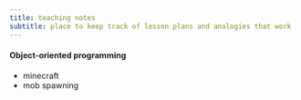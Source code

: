 ```yaml
---
title: teaching notes
subtitle: place to keep track of lesson plans and analogies that work
---
```


#### Object-oriented programming

- minecraft
- mob spawning


